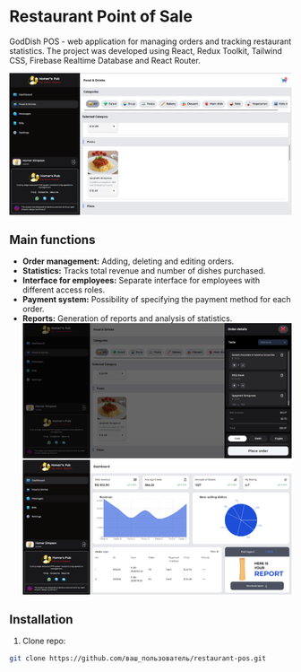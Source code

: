 # Restaurant Point of Sale

GodDish POS - web application for managing orders and tracking restaurant statistics. The project was developed using React, Redux Toolkit, Tailwind CSS, Firebase Realtime Database and React Router.

![food_catalog](./src/assets/preview_screenshots/food_catalog1.png)

## Main functions
- **Order management:** Adding, deleting and editing orders.
- **Statistics:** Tracks total revenue and number of dishes purchased.
- **Interface for employees:** Separate interface for employees with different access roles.
- **Payment system:** Possibility of specifying the payment method for each order.
- **Reports:** Generation of reports and analysis of statistics.
![food_catalog](./src/assets/preview_screenshots/food_catalog2.png)
![dashboard](./src/assets/preview_screenshots/dashboard.png)
## Installation

1. Clone repo:

```bash
git clone https://github.com/ваш_пользователь/restaurant-pos.git
